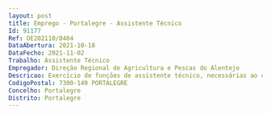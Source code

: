 ```yaml
--- 
layout: post
title: Emprego - Portalegre - Assistente Técnico
Id: 91177
Ref: OE202110/0404
DataAbertura: 2021-10-18
DataFecho: 2021-11-02
Trabalho: Assistente Técnico
Empregador: Direção Regional de Agricultura e Pescas do Alentejo
Descricao: Exercício de funções de assistente técnico, necessárias ao cumprimento dascompetências do Serviço Regional do Norte Alentejano   Gestão da correspondência   Tarefas administrativas relacionadas com o expediente geral   Atendimento geral   Tratamento da receita   Faturação   Receção de candidaturas do gasóleo agrícola e tramitação dos cartões   Registo de IB’s.
CodigoPostal: 7300-149 PORTALEGRE
Concelho: Portalegre
Distrito: Portalegre
--- 
```

